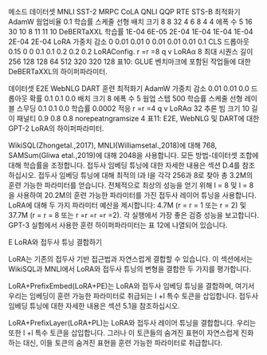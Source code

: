 메소드 데이터셋 MNLI SST-2 MRPC CoLA QNLI QQP RTE STS-B
최적화기 AdamW
웜업비율 0.1
학습률 스케줄 선형
배치 크기 8 8 32 4 6 8 4 4
에폭 수 5 16 30 10 8 11 11 10
DeBERTaXXL
학습률 1E-04 6E-05 2E-04 1E-04 1E-04 1E-04 2E-04 2E-04
LoRA
가중치 감소 0 0.01 0.01 0 0.01 0.01 0.01 0.1
CLS 드롭아웃 0.15 0 0 0.1 0.1 0.2 0.2 0.2
LoRAConfig. r =r =8
q v
LoRAα 8
최대 시퀀스 길이 256 128 128 64 512 320 320 128
표10: GLUE 벤치마크에 포함된 작업들에 대한 DeBERTaXXL의 하이퍼파라미터.

데이터셋 E2E WebNLG DART
훈련
최적화기 AdamW
가중치 감소 0.01 0.01 0.0
드롭아웃 확률 0.1 0.1 0.0
배치 크기 8
에폭 수 5
웜업 스텝 500
학습률 스케줄 선형
레이블 스무딩 0.1 0.1 0.0
학습률 0.0002
적응 r =r =4
q v
LoRAα 32
추론
빔 크기 10
길이 패널티 0.9 0.8 0.8
norepeatngramsize 4
표11: E2E, WebNLG 및 DART에 대한 GPT-2 LoRA의 하이퍼파라미터.

WikiSQL(Zhongetal.,2017), MNLI(Williamsetal.,2018)에 대해 768, SAMSum(Gliwa etal.,2019)에 대해 2048을 사용합니다. 모든 방법-데이터셋 조합에 대해 학습률을 조정합니다. 접두사 임베딩 튜닝에 대한 자세한 내용은 섹션 D.4를 참조하십시오. 접두사 임베딩 튜닝에 대해 최적의 l과 l을 각각 256과 8로 찾아 총 3.2M의 훈련 가능한 파라미터를 얻습니다. 전체적으로 최상의 성능을 얻기 위해 l = 8 및 l = 8을 사용하여 20.2M의 훈련 가능한 파라미터를 가진 접두사 레이어 튜닝을 사용합니다. LoRA에 대해 두 가지 파라미터 예산을 제시합니다: 4.7M (r = r = 1 또는 r = 2) 및 37.7M (r = r = 8 또는 r =r =r =r =2). 각 실행에서 가장 좋은 검증 성능을 보고합니다. GPT-3 실험에서 사용한 훈련 하이퍼파라미터는 표 12에 나열되어 있습니다.

E LoRA와 접두사 튜닝 결합하기

LoRA는 기존의 접두사 기반 접근법과 자연스럽게 결합할 수 있습니다. 이 섹션에서는 WikiSQL과 MNLI에서 LoRA와 접두사 튜닝의 변형을 결합한 두 가지를 평가합니다.

LoRA+PrefixEmbed(LoRA+PE)는 LoRA와 접두사 임베딩 튜닝을 결합하며, 여기서 우리는 임베딩이 훈련 가능한 파라미터로 취급되는 l +l 특수 토큰을 삽입합니다. 접두사 임베딩 튜닝에 대한 자세한 내용은 섹션 5.1을 참조하십시오.

LoRA+PrefixLayer(LoRA+PL)는 LoRA와 접두사 레이어 튜닝을 결합합니다. 우리는 또한 l +l 특수 토큰을 삽입합니다. 그러나 이 토큰들의 숨겨진 표현이 자연스럽게 진화하는 대신, 이들 토큰의 숨겨진 표현을 훈련 가능한 파라미터로 취급합니다.